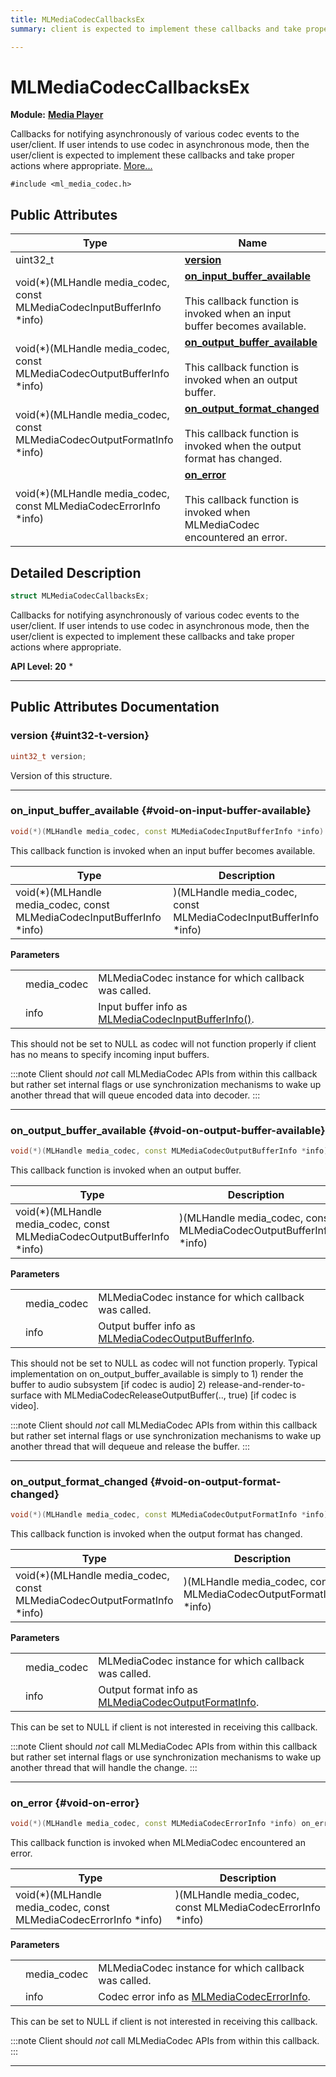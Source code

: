 ```yaml
---
title: MLMediaCodecCallbacksEx
summary: client is expected to implement these callbacks and take proper actions where appropriate. 

---
```


# MLMediaCodecCallbacksEx

**Module:** **[Media Player](/api-ref/api/Modules/group___media_player/group___media_player.md)**



Callbacks for notifying asynchronously of various codec events to the user/client. If user intends to use codec in asynchronous mode, then the user/client is expected to implement these callbacks and take proper actions where appropriate.  [More...](#detailed-description)


`#include <ml_media_codec.h>`

## Public Attributes

| Type           | Name           |
| -------------- | -------------- |
| uint32_t | **[version](/api-ref/api/Modules/group___media_player/struct_m_l_media_codec_callbacks_ex.md#uint32-t-version)**  |
| void(*)(MLHandle media_codec, const MLMediaCodecInputBufferInfo *info) | **[on_input_buffer_available](/api-ref/api/Modules/group___media_player/struct_m_l_media_codec_callbacks_ex.md#void-on-input-buffer-available)** <br></br>This callback function is invoked when an input buffer becomes available.  |
| void(*)(MLHandle media_codec, const MLMediaCodecOutputBufferInfo *info) | **[on_output_buffer_available](/api-ref/api/Modules/group___media_player/struct_m_l_media_codec_callbacks_ex.md#void-on-output-buffer-available)** <br></br>This callback function is invoked when an output buffer.  |
| void(*)(MLHandle media_codec, const MLMediaCodecOutputFormatInfo *info) | **[on_output_format_changed](/api-ref/api/Modules/group___media_player/struct_m_l_media_codec_callbacks_ex.md#void-on-output-format-changed)** <br></br>This callback function is invoked when the output format has changed.  |
| void(*)(MLHandle media_codec, const MLMediaCodecErrorInfo *info) | **[on_error](/api-ref/api/Modules/group___media_player/struct_m_l_media_codec_callbacks_ex.md#void-on-error)** <br></br>This callback function is invoked when MLMediaCodec encountered an error.  |

## Detailed Description

```cpp
struct MLMediaCodecCallbacksEx;
```

Callbacks for notifying asynchronously of various codec events to the user/client. If user intends to use codec in asynchronous mode, then the user/client is expected to implement these callbacks and take proper actions where appropriate. 




**API Level:
 20**
  * 




-----------
## Public Attributes Documentation

### version {#uint32-t-version}

```cpp
uint32_t version;
```


Version of this structure. 





-----------

### on_input_buffer_available {#void-on-input-buffer-available}

```cpp
void(*)(MLHandle media_codec, const MLMediaCodecInputBufferInfo *info) on_input_buffer_available;
```

This callback function is invoked when an input buffer becomes available. 


| Type | Description |
|--|--|
| void(*)(MLHandle media_codec, const MLMediaCodecInputBufferInfo *info) | )(MLHandle media_codec, const MLMediaCodecInputBufferInfo *info) |


**Parameters**

|  |   |   |
|--|--|--|
|  |media_codec|MLMediaCodec instance for which callback was called. |
|  |info|Input buffer info as [MLMediaCodecInputBufferInfo()](/api-ref/api/Modules/group___media_player/group___media_player.md#struct-mlmediacodecinputbufferinfo). |
This should not be set to NULL as codec will not function properly if client has no means to specify incoming input buffers.



:::note
Client should _not_ call MLMediaCodec APIs from within this callback but rather set internal flags or use synchronization mechanisms to wake up another thread that will queue encoded data into decoder.
:::



-----------

### on_output_buffer_available {#void-on-output-buffer-available}

```cpp
void(*)(MLHandle media_codec, const MLMediaCodecOutputBufferInfo *info) on_output_buffer_available;
```

This callback function is invoked when an output buffer. 


| Type | Description |
|--|--|
| void(*)(MLHandle media_codec, const MLMediaCodecOutputBufferInfo *info) | )(MLHandle media_codec, const MLMediaCodecOutputBufferInfo *info) |


**Parameters**

|  |   |   |
|--|--|--|
|  |media_codec|MLMediaCodec instance for which callback was called. |
|  |info|Output buffer info as [MLMediaCodecOutputBufferInfo](/api-ref/api/Modules/group___media_player/struct_m_l_media_codec_output_buffer_info.md). |
This should not be set to NULL as codec will not function properly. Typical implementation on on_output_buffer_available is simply to 1) render the buffer to audio subsystem [if codec is audio] 2) release-and-render-to-surface with MLMediaCodecReleaseOutputBuffer(.., true) [if codec is video].



:::note
Client should _not_ call MLMediaCodec APIs from within this callback but rather set internal flags or use synchronization mechanisms to wake up another thread that will dequeue and release the buffer.
:::



-----------

### on_output_format_changed {#void-on-output-format-changed}

```cpp
void(*)(MLHandle media_codec, const MLMediaCodecOutputFormatInfo *info) on_output_format_changed;
```

This callback function is invoked when the output format has changed. 


| Type | Description |
|--|--|
| void(*)(MLHandle media_codec, const MLMediaCodecOutputFormatInfo *info) | )(MLHandle media_codec, const MLMediaCodecOutputFormatInfo *info) |


**Parameters**

|  |   |   |
|--|--|--|
|  |media_codec|MLMediaCodec instance for which callback was called. |
|  |info|Output format info as [MLMediaCodecOutputFormatInfo](/api-ref/api/Modules/group___media_player/struct_m_l_media_codec_output_format_info.md). |
This can be set to NULL if client is not interested in receiving this callback.



:::note
Client should _not_ call MLMediaCodec APIs from within this callback but rather set internal flags or use synchronization mechanisms to wake up another thread that will handle the change.
:::



-----------

### on_error {#void-on-error}

```cpp
void(*)(MLHandle media_codec, const MLMediaCodecErrorInfo *info) on_error;
```

This callback function is invoked when MLMediaCodec encountered an error. 


| Type | Description |
|--|--|
| void(*)(MLHandle media_codec, const MLMediaCodecErrorInfo *info) | )(MLHandle media_codec, const MLMediaCodecErrorInfo *info) |


**Parameters**

|  |   |   |
|--|--|--|
|  |media_codec|MLMediaCodec instance for which callback was called. |
|  |info|Codec error info as [MLMediaCodecErrorInfo](/api-ref/api/Modules/group___media_player/struct_m_l_media_codec_error_info.md). |
This can be set to NULL if client is not interested in receiving this callback.



:::note
Client should _not_ call MLMediaCodec APIs from within this callback.
:::



-----------

